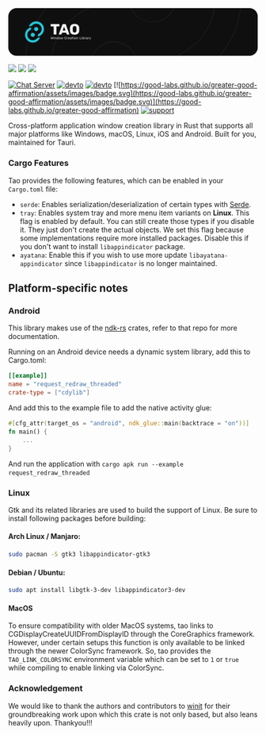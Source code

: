 <img src=".github/splash.png" alt="TAO - Window Creation Library" />

[![](https://img.shields.io/crates/v/tao?style=flat-square)](https://crates.io/crates/tao) [![](https://img.shields.io/docsrs/tao?style=flat-square)](https://docs.rs/tao/) ![](https://img.shields.io/crates/l/tao?style=flat-square)

[![Chat Server](https://img.shields.io/badge/chat-on%20discord-7289da.svg)](https://discord.gg/SpmNs4S)
[![devto](https://img.shields.io/badge/blog-dev.to-black.svg)](https://dev.to/tauri)
[![devto](https://img.shields.io/badge/documentation-tauri.studio-purple.svg)](https://tauri.studio/docs/getting-started/intro)
[![https://good-labs.github.io/greater-good-affirmation/assets/images/badge.svg](https://good-labs.github.io/greater-good-affirmation/assets/images/badge.svg)](https://good-labs.github.io/greater-good-affirmation)
[![support](https://img.shields.io/badge/sponsor-open%20collective-blue.svg)](https://opencollective.com/tauri)


Cross-platform application window creation library in Rust that supports all major platforms like 
Windows, macOS, Linux, iOS and Android. Built for you, maintained for Tauri.

### Cargo Features

Tao provides the following features, which can be enabled in your `Cargo.toml` file:
* `serde`: Enables serialization/deserialization of certain types with [Serde](https://crates.io/crates/serde).
* `tray`: Enables system tray and more menu item variants on **Linux**. This flag is enabled by default.
  You can still create those types if you disable it. They just don't create the actual objects. We set this flag because some implementations require more installed packages. Disable this if you don't want to install `libappindicator` package.
* `ayatana`: Enable this if you wish to use more update `libayatana-appindicator` since `libappindicator` is no longer
  maintained.

## Platform-specific notes

### Android

This library makes use of the [ndk-rs](https://github.com/rust-windowing/android-ndk-rs) crates, refer to that repo for more documentation.

Running on an Android device needs a dynamic system library, add this to Cargo.toml:
```toml
[[example]]
name = "request_redraw_threaded"
crate-type = ["cdylib"]
```

And add this to the example file to add the native activity glue:

```rust
#[cfg_attr(target_os = "android", ndk_glue::main(backtrace = "on"))]
fn main() {
    ...
}
```

And run the application with `cargo apk run --example request_redraw_threaded`

### Linux

Gtk and its related libraries are used to build the support of Linux. Be sure to install following packages before building:

#### Arch Linux / Manjaro:

```bash
sudo pacman -S gtk3 libappindicator-gtk3
```

#### Debian / Ubuntu:

```bash
sudo apt install libgtk-3-dev libappindicator3-dev
```

#### MacOS

To ensure compatibility with older MacOS systems, tao links to
CGDisplayCreateUUIDFromDisplayID through the CoreGraphics framework.
However, under certain setups this function is only available to be linked
through the newer ColorSync framework. So, tao provides the
`TAO_LINK_COLORSYNC` environment variable which can be set to `1` or `true`
while compiling to enable linking via ColorSync.

### Acknowledgement

We would like to thank the authors and contributors to [winit](https://crates.io/crates/winit)
for their groundbreaking work upon which this crate is not only based, but
also leans heavily upon. Thankyou!!!
